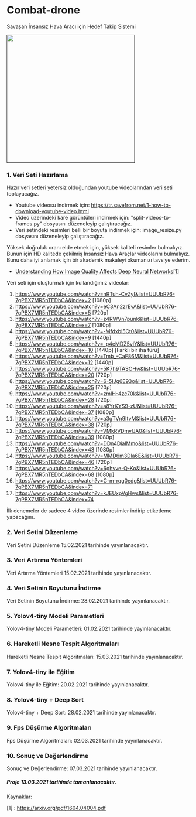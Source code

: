 # Combat-drone
Savaşan İnsansız Hava Aracı için Hedef Takip Sistemi

<a href="" target="_blank"><img height="350" src="https://www.baykarsavunma.com/upload/sayfa/savasaniha.jpg"></a>

### 1. Veri Seti Hazırlama

Hazır veri setleri yetersiz olduğundan youtube videolarından veri seti toplayacağız. 

* Youtube videosu indirmek için: https://tr.savefrom.net/1-how-to-download-youtube-video.html
* Video üzerindeki kare görüntüleri indirmek için: "split-videos-to-frames.py" dosyasını düzeneleyip çalıştıracağız.
* Veri setindeki resimleri belli bir boyuta indirmek için: image_resize.py dosyasını düzeneleyip çalıştıracağız.<br/>

Yüksek doğruluk oranı elde etmek için, yüksek kaliteli resimler bulmalıyız. Bunun için HD kalitede çekilmiş İnsansız Hava Araçlar videolarını bulmalıyız. Bunu daha iyi anlamak için bir akademik makaleyi okumanızı tavsiye ederim.

- [Understanding How Image Quality Affects Deep
Neural Networks[1]](https://arxiv.org/pdf/1604.04004.pdf)

Veri seti için oluşturmak için kullandığımız videolar:<br/>

1. https://www.youtube.com/watch?v=nRTuh-CvZyI&list=UUUbR76-7gPBX7MR5nTEDbCA&index=2 [1080p]
2. https://www.youtube.com/watch?v=eC3An2zrEvA&list=UUUbR76-7gPBX7MR5nTEDbCA&index=5 [720p]
3. https://www.youtube.com/watch?v=z4RWVn7punk&list=UUUbR76-7gPBX7MR5nTEDbCA&index=7 [1080p]
4. https://www.youtube.com/watch?v=-MfdxbI5Ct0&list=UUUbR76-7gPBX7MR5nTEDbCA&index=9 [1440p]
5. https://www.youtube.com/watch?v=_p4eMDZ5vlY&list=UUUbR76-7gPBX7MR5nTEDbCA&index=10 [1440p] [Farklı bir iha türü]
6. https://www.youtube.com/watch?v=Tmb_-CaF86M&list=UUUbR76-7gPBX7MR5nTEDbCA&index=12 [1440p]
7. https://www.youtube.com/watch?v=5K7h9TASOHw&list=UUUbR76-7gPBX7MR5nTEDbCA&index=20 [720p]
8. https://www.youtube.com/watch?v=6-5IJg6E93o&list=UUUbR76-7gPBX7MR5nTEDbCA&index=25 [720p]
9. https://www.youtube.com/watch?v=zmIH-4zc70k&list=UUUbR76-7gPBX7MR5nTEDbCA&index=28 [720p]
10. https://www.youtube.com/watch?v=a8YrKYS9-zU&list=UUUbR76-7gPBX7MR5nTEDbCA&index=37 [1080p]
11. https://www.youtube.com/watch?v=a3gTVn9ItvM&list=UUUbR76-7gPBX7MR5nTEDbCA&index=38 [720p]
12. https://www.youtube.com/watch?v=VMkRVDmvUA0&list=UUUbR76-7gPBX7MR5nTEDbCA&index=39 [1080p]
13. https://www.youtube.com/watch?v=DDn4DialMmo&list=UUUbR76-7gPBX7MR5nTEDbCA&index=43 [1080p]
14. https://www.youtube.com/watch?v=MMD6m3Dla6E&list=UUUbR76-7gPBX7MR5nTEDbCA&index=46 [720p]
15. https://www.youtube.com/watch?v=6ghvve-Q-Ko&list=UUUbR76-7gPBX7MR5nTEDbCA&index=68 [1080p]
16. https://www.youtube.com/watch?v=C-m-rqg0edg&list=UUUbR76-7gPBX7MR5nTEDbCA&index=71
17. https://www.youtube.com/watch?v=kJEUxpVgHws&list=UUUbR76-7gPBX7MR5nTEDbCA&index=74

İlk denemeler de sadece 4 video üzerinde resimler indirip etiketleme yapacağım. 

### 2. Veri Setini Düzenleme

Veri Setini Düzenleme 15.02.2021 tarihinde yayınlanacaktır.

### 3. Veri Artırma Yöntemleri

Veri Artırma Yöntemleri 15.02.2021 tarihinde yayınlanacaktır.

### 4. Veri Setinin Boyutunu İndirme

Veri Setinin Boyutunu İndirme: 28.02.2021 tarihinde yayınlanacaktır.

### 5. Yolov4-tiny Modeli Parametleri

Yolov4-tiny Modeli Parametleri: 01.02.2021 tarihinde yayınlanacaktır.


### 6. Hareketli Nesne Tespit Algoritmaları

Hareketli Nesne Tespit Algoritmaları: 15.03.2021 tarihinde yayınlanacaktır.


### 7. Yolov4-tiny ile Eğitim

Yolov4-tiny ile Eğitim: 20.02.2021 tarihinde yayınlanacaktır.


### 8. Yolov4-tiny + Deep Sort

 Yolov4-tiny + Deep Sort: 28.02.2021 tarihinde yayınlanacaktır.

### 9. Fps Düşürme Algoritmaları


Fps Düşürme Algoritmaları: 02.03.2021 tarihinde yayınlanacaktır.

### 10. Sonuç ve Değerlendirme

Sonuç ve Değerlendirme: 07.03.2021 tarihinde yayınlanacaktır.

##### Proje 13.03.2021 tarihinde tamanlanacaktır.

Kaynaklar:

[1] : https://arxiv.org/pdf/1604.04004.pdf
